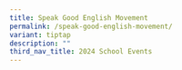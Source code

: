 ```yaml
---
title: Speak Good English Movement
permalink: /speak-good-english-movement/
variant: tiptap
description: ""
third_nav_title: 2024 School Events
---
```

